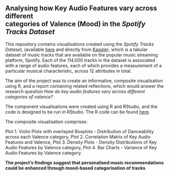 ## Analysing how Key Audio Features vary across different <br> categories of Valence (Mood) in the *Spotify Tracks Dataset*

This repository contains visualisations created using the *Spotify Tracks Dataset*, (available [here](https://raw.githubusercontent.com/robert-jacques/datavisRProject/refs/heads/main/data/data.csv) and directly from
[Kaggle](https://www.kaggle.com/datasets/maharshipandya/-spotify-tracks-dataset)), which is a tabular dataset of music tracks that are available on the popular music streaming platform, Spotify.
Each of the 114,000 tracks in the dataset is associated with a range of audio features, each of which provides a measurement of a particular musical characteristic, across 12 attributes in total.

The aim of the project was to create an informative, composite visualisation using R, and a report containing related reflections, which would answer the research question *How do key audio features vary across different categories of valence?*

The component visualisations were created using R and RStudio, and the code is designed to be run in RStudio. The R code can be found [here](https://raw.githubusercontent.com/robert-jacques/datavisRProject/refs/heads/main/code.R).

The composite visualisation comprises:

Plot 1. Violin Plots with overlayed Boxplots - Distribution of Danceability across each Valence category,
Plot 2. Correlation Matrix of Key Audio Features and Valence,
Plot 3. Density Plots - Density Distributions of Key Audio Features by Valence category,
Plot 4. Bar Charts - Variance of Key Audio Features by Valence category.

 
**The project’s findings suggest that personalised music recommendations could be enhanced through mood-based categorisation of tracks**

